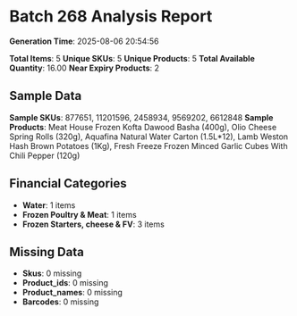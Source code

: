 # Batch 268 Analysis Report

**Generation Time**: 2025-08-06 20:54:56

**Total Items**: 5
**Unique SKUs**: 5
**Unique Products**: 5
**Total Available Quantity**: 16.00
**Near Expiry Products**: 2

## Sample Data
**Sample SKUs**: 877651, 11201596, 2458934, 9569202, 6612848
**Sample Products**: Meat House Frozen Kofta Dawood Basha (400g), Olio Cheese Spring Rolls (320g), Aquafina Natural Water Carton (1.5L*12), Lamb Weston Hash Brown Potatoes (1Kg), Fresh Freeze Frozen Minced Garlic Cubes With Chili Pepper (120g)

## Financial Categories
- **Water**: 1 items
- **Frozen Poultry & Meat**: 1 items
- **Frozen Starters, cheese & FV**: 3 items

## Missing Data
- **Skus**: 0 missing
- **Product_ids**: 0 missing
- **Product_names**: 0 missing
- **Barcodes**: 0 missing
